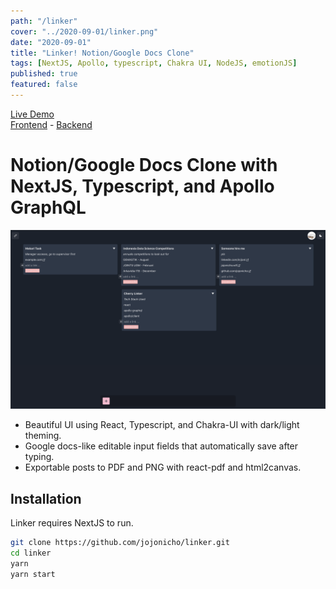 ```yaml
---
path: "/linker"
cover: "../2020-09-01/linker.png"
date: "2020-09-01"
title: "Linker! Notion/Google Docs Clone"
tags: [NextJS, Apollo, typescript, Chakra UI, NodeJS, emotionJS]
published: true
featured: false
---
```


[Live Demo](https://cherrylinker.vercel.app)<br/>
[Frontend](https://github.com/jojonicho/linker) - [Backend](https://github.com/jojonicho/linker-backend)

# Notion/Google Docs Clone​ with NextJS, Typescript, and Apollo GraphQL

![linker](https://github.com/jojonicho/portfolio/blob/master/static/projects/2020-09-01/linker.png)

- Beautiful UI using React, Typescript, and Chakra-UI with dark/light theming.
- Google docs-like editable input fields that automatically save after typing.
- Exportable posts to PDF and PNG with react-pdf and html2canvas.

## Installation

Linker requires NextJS to run.

```sh
git clone https://github.com/jojonicho/linker.git
cd linker
yarn
yarn start
```
